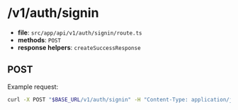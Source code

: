 # /v1/auth/signin

- **file**: `src/app/api/v1/auth/signin/route.ts`
- **methods**: `POST`
- **response helpers**: `createSuccessResponse`

## POST

Example request:

```bash
curl -X POST "$BASE_URL/v1/auth/signin" -H "Content-Type: application/json" -d '{ }'
```
